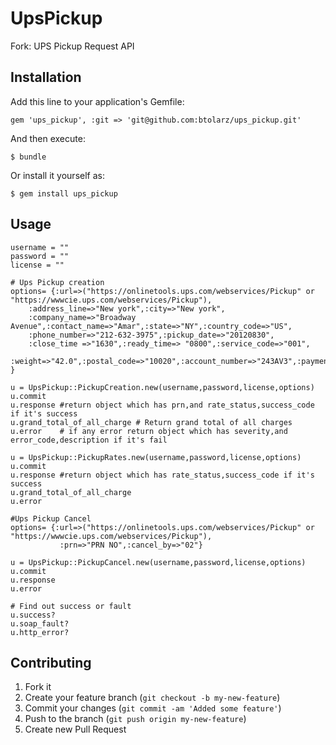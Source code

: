# UpsPickup

Fork: UPS Pickup Request API

## Installation

Add this line to your application's Gemfile:

    gem 'ups_pickup', :git => 'git@github.com:btolarz/ups_pickup.git'

And then execute:

    $ bundle

Or install it yourself as:

    $ gem install ups_pickup

## Usage

    username = ""
    password = ""
    license = ""

    # Ups Pickup creation
    options= {:url=>("https://onlinetools.ups.com/webservices/Pickup" or "https://wwwcie.ups.com/webservices/Pickup"),
        :address_line=>"New york",:city=>"New york",
        :company_name=>"Broadway Avenue",:contact_name=>"Amar",:state=>"NY",:country_code=>"US",
        :phone_number=>"212-632-3975",:pickup_date=>"20120830",
        :close_time =>"1630",:ready_time=> "0800",:service_code=>"001",
        :weight=>"42.0",:postal_code=>"10020",:account_number=>"243AV3",:payment_method=>"01" 
    }

    u = UpsPickup::PickupCreation.new(username,password,license,options)
    u.commit
    u.response #return object which has prn,and rate_status,success_code if it's success
    u.grand_total_of_all_charge # Return grand total of all charges
    u.error    # if any error return object which has severity,and error_code,description if it's fail

    u = UpsPickup::PickupRates.new(username,password,license,options)
    u.commit
    u.response #return object which has rate_status,success_code if it's success
    u.grand_total_of_all_charge 
    u.error    

    #Ups Pickup Cancel
    options= {:url=>("https://onlinetools.ups.com/webservices/Pickup" or "https://wwwcie.ups.com/webservices/Pickup"),
               :prn=>"PRN NO",:cancel_by=>"02"}    

    u = UpsPickup::PickupCancel.new(username,password,license,options)
    u.commit            
    u.response 
    u.error    

    # Find out success or fault
    u.success?
    u.soap_fault?
    u.http_error?


## Contributing

1. Fork it
2. Create your feature branch (`git checkout -b my-new-feature`)
3. Commit your changes (`git commit -am 'Added some feature'`)
4. Push to the branch (`git push origin my-new-feature`)
5. Create new Pull Request
